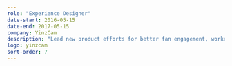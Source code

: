 ```yaml
---
role: "Experience Designer"
date-start: 2016-05-15
date-end: 2017-05-15
company: YinzCam
description: "Lead new product efforts for better fan engagement, worked with clients such as the NBA and NFL pushing their missions forward. Lead both consumer and enterprise applications for use by the NBA, NFL & AFL including project with an AR and VR focus and in-stadium wayfinding."
logo: yinzcam
sort-order: 7
---
```

